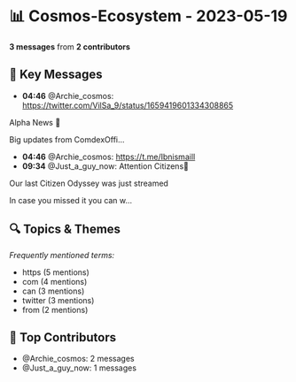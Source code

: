 # 📊 Cosmos-Ecosystem - 2023-05-19
**3 messages** from **2 contributors**

## 💬 Key Messages
- **04:46** @Archie_cosmos: https://twitter.com/VilSa_9/status/1659419601334308865

Alpha News 📢

Big updates from ComdexOffi...
- **04:46** @Archie_cosmos: https://t.me/Ibnismaill
- **09:34** @Just_a_guy_now: Attention Citizens🤖 

Our last Citizen Odyssey was just streamed

In case you missed it you can w...

## 🔍 Topics & Themes
*Frequently mentioned terms:*
- https (5 mentions)
- com (4 mentions)
- can (3 mentions)
- twitter (3 mentions)
- from (2 mentions)

## 👥 Top Contributors
- @Archie_cosmos: 2 messages
- @Just_a_guy_now: 1 messages